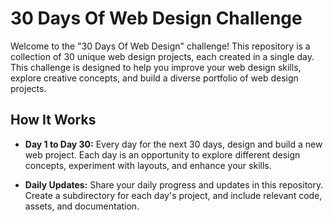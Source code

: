 # 30 Days Of Web Design Challenge

Welcome to the "30 Days Of Web Design" challenge! This repository is a collection of 30 unique web design projects, each created in a single day. This challenge is designed to help you improve your web design skills, explore creative concepts, and build a diverse portfolio of web design projects.

## How It Works

- **Day 1 to Day 30:** Every day for the next 30 days, design and build a new web project. Each day is an opportunity to explore different design concepts, experiment with layouts, and enhance your skills.

- **Daily Updates:** Share your daily progress and updates in this repository. Create a subdirectory for each day's project, and include relevant code, assets, and documentation.
